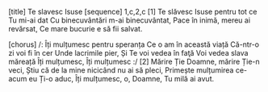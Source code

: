 [title] Te slavesc Isuse
[sequence] 1,c,2,c
[1]
Te slăvesc Isuse pentru tot ce Tu mi-ai dat
Cu binecuvântări m-ai binecuvântat,
Pace în inimă, mereu ai revărsat,
Ce mare bucurie e să fii salvat.

[chorus]
/: Îți mulțumesc pentru speranța
Ce o am în această viață
Că-ntr-o zi voi fi în cer
Unde lacrimile pier,
Și Te voi vedea în faţă
Voi vedea slava măreață
Îți mulțumesc, Îți mulțumesc :/
[2]
Mărire Ție Doamne, mărire Ție-n veci,
Știu că de la mine nicicând nu ai să pleci,
Primește mulțumirea ce-acum eu Ți-o aduc,
Îți mulțumesc, o, Doamne, Tu milă ai avut.

